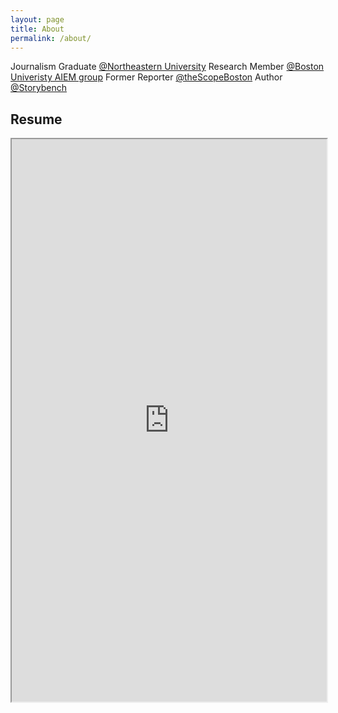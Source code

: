 ```yaml
---
layout: page
title: About
permalink: /about/
---
```

<p>
Journalism Graduate <a href="https://camd.northeastern.edu/" target="_blank">@Northeastern University</a> 
Research Member <a href="http://sites.bu.edu/aiem/people/" target="_blank">@Boston Univeristy AIEM group</a> 
Former Reporter <a href="https://thescopeboston.org/" target="_blank">@theScopeBoston</a> 
Author <a href="https://thescopeboston.org/" target="_blank">@Storybench</a> 
</p>

## Resume
<iframe src="https://drive.google.com/open?id=18xHF4SRS3pEAnxkowZhucR2UFtVALNuD" width="100%" height="900"></iframe>
